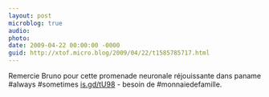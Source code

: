 ```yaml
---
layout: post
microblog: true
audio: 
photo: 
date: 2009-04-22 00:00:00 -0000
guid: http://xtof.micro.blog/2009/04/22/t1585785717.html
---
```

Remercie Bruno pour cette promenade neuronale réjouissante dans paname #always #sometimes  [is.gd/tU98](http://is.gd/tU98) - besoin de #monnaiedefamille.
